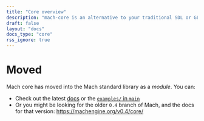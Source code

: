 ```yaml
---
title: "Core overview"
description: "mach-core is an alternative to your traditional SDL or GLFW+OpenGL, etc. setup. It is truly cross-platform, featuring desktop, web (soon), and mobile (future) all under a single unified API. Zero-fuss installation, cross-compilation at the flip of a switch, powered by Google's WebGPU implementation."
draft: false
layout: "docs"
docs_type: "core"
rss_ignore: true
---
```


# Moved

Mach core has moved into the Mach standard library as a _module_. You can:

* Check out the latest [docs](/docs) or the [`examples/` in `main`](https://github.com/hexops/mach)
* Or you might be looking for the older `0.4` branch of Mach, and the docs for that version: https://machengine.org/v0.4/core/
